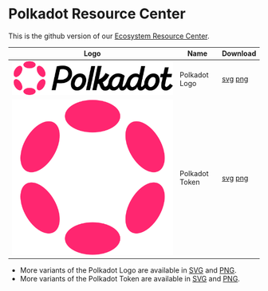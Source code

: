 # Polkadot Resource Center

This is the github version of our [Ecosystem Resource Center](https://distractive.notion.site/Welcome-to-the-Ecosystem-Resource-Center-108345e121194b0c952864063b6c88dc). 

| Logo                             | Name    | Download                                                  |
| --------------------------------- | ------- | --------------------------------------------------------- |
| ![Logo](./polkadot-logo/svg/polkadot-logo-3.svg)        | Polkadot Logo     | [svg](./polkadot-logo/svg/polkadot-logo-3.svg) [png](./polkadot-logo/png/polkadot-logo-3.png)       |
| ![Token](./polkadot-token/svg/polkadot-token-2.svg)        | Polkadot Token     | [svg](./polkadot-token/svg/polkadot-token-2.svg) [png](./polkadot-token/png/polkadot-token-2.png)       |

* More variants of the Polkadot Logo are available in [SVG](./polkadot-logo/svg) and [PNG](./polkadot-logo/svg).
* More variants of the Polkadot Token are available in [SVG](./polkadot-token/svg) and [PNG](./polkadot-token/png).
